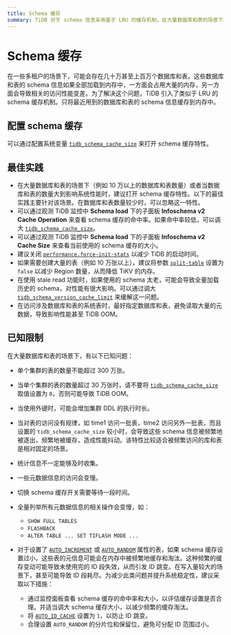 ```yaml
---
title: Schema 缓存
summary: TiDB 对于 schema 信息采用基于 LRU 的缓存机制，在大量数据库和表的场景下能够显著减少 schema 信息的内存占用以及提高性能。
---
```


# Schema 缓存

在一些多租户的场景下，可能会存在几十万甚至上百万个数据库和表。这些数据库和表的 schema 信息如果全部加载到内存中，一方面会占用大量的内存，另一方面会导致相关的访问性能变差。为了解决这个问题，TiDB 引入了类似于 LRU 的 schema 缓存机制。只将最近用到的数据库和表的 schema 信息缓存到内存中。

## 配置 schema 缓存

可以通过配置系统变量 [`tidb_schema_cache_size`](/system-variables.md#tidb_schema_cache_size-从-v800-版本开始引入) 来打开 schema 缓存特性。

## 最佳实践

- 在大量数据库和表的场景下（例如 10 万以上的数据库和表数量）或者当数据库和表的数量大到影响系统性能时，建议打开 schema 缓存特性。以下的最佳实践主要针对该场景。在数据库和表数量较少时，可以忽略这一特性。
- 可以通过观测 TiDB 监控中 **Schema load** 下的子面板 **Infoschema v2 Cache Operation** 来查看 schema 缓存的命中率。如果命中率较低，可以调大 [`tidb_schema_cache_size`](/system-variables.md#tidb_schema_cache_size-从-v800-版本开始引入)。
- 可以通过观测 TiDB 监控中 **Schema load** 下的子面板 **Infoschema v2 Cache Size** 来查看当前使用的 schema 缓存的大小。
- 建议关闭 [`performance.force-init-stats`](/tidb-configuration-file.md#force-init-stats-从-v657-和-v710-版本开始引入) 以减少 TiDB 的启动时间。
- 如果需要创建大量的表（例如 10 万张以上），建议将参数 [`split-table`](/tidb-configuration-file.md#split-table) 设置为 `false` 以减少 Region 数量，从而降低 TiKV 的内存。
- 在使用 stale read 功能时，如果使用的 schema 太老，可能会导致全量加载历史的 schema，对性能有很大影响。可以通过调大 [`tidb_schema_version_cache_limit`](/system-variables.md#tidb_schema_version_cache_limit-从-v740-版本开始引入) 来缓解这一问题。
- 在访问涉及数据库和表的系统表时，最好指定数据库和表，避免读取大量的元数据，导致影响性能甚至 TiDB OOM。

## 已知限制

在大量数据库和表的场景下，有以下已知问题：

- 单个集群的表的数量不能超过 300 万张。
- 当单个集群的表的数量超过 30 万张时，请不要将 [`tidb_schema_cache_size`](/system-variables.md#tidb_schema_cache_size-从-v800-版本开始引入) 取值设置为 `0`，否则可能导致 TiDB OOM。
- 当使用外键时，可能会增加集群 DDL 的执行时长。
- 当对表的访问没有规律，如 time1 访问一批表，time2 访问另外一批表，而且设置的 `tidb_schema_cache_size` 较小时，会导致这些 schema 信息被频繁地被逐出，频繁地被缓存，造成性能抖动。该特性比较适合被频繁访问的库和表是相对固定的场景。
- 统计信息不一定能够及时收集。
- 一些元数据信息的访问会变慢。
- 切换 schema 缓存开关需要等待一段时间。
- 全量列举所有元数据信息的相关操作会变慢，如：

    - `SHOW FULL TABLES`
    - `FLASHBACK`
    - `ALTER TABLE ... SET TIFLASH MODE ...`
- 对于设置了 [`AUTO_INCREMENT`](/auto-increment.md) 或 [`AUTO_RANDOM`](/auto-random.md) 属性的表，如果 schema 缓存设置过小，这些表的元信息可能会在内存中被频繁地缓存和淘汰。这种频繁的缓存变动可能导致未使用完的 ID 段失效，从而引发 ID 跳变。在写入量较大的场景下，甚至可能导致 ID 段耗尽。为减少此类问题并提升系统稳定性，建议采取以下措施：

    - 通过监控面板查看 schema 缓存的命中率和大小，以评估缓存设置是否合理。并适当调大 schema 缓存大小，以减少频繁的缓存淘汰。
    - 将 [`AUTO_ID_CACHE`](/auto-increment.md#auto_id_cache) 设置为 `1`，以防止 ID 跳变。
    - 合理设置 `AUTO_RANDOM` 的分片位和保留位，避免可分配 ID 范围过小。
